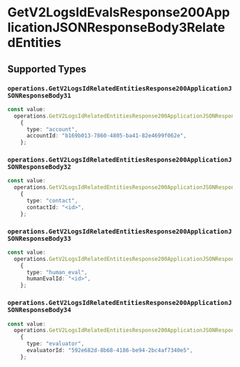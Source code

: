 # GetV2LogsIdEvalsResponse200ApplicationJSONResponseBody3RelatedEntities


## Supported Types

### `operations.GetV2LogsIdRelatedEntitiesResponse200ApplicationJSONResponseBody31`

```typescript
const value:
  operations.GetV2LogsIdRelatedEntitiesResponse200ApplicationJSONResponseBody31 =
    {
      type: "account",
      accountId: "b169b013-7860-4805-ba41-82e4699f062e",
    };
```

### `operations.GetV2LogsIdRelatedEntitiesResponse200ApplicationJSONResponseBody32`

```typescript
const value:
  operations.GetV2LogsIdRelatedEntitiesResponse200ApplicationJSONResponseBody32 =
    {
      type: "contact",
      contactId: "<id>",
    };
```

### `operations.GetV2LogsIdRelatedEntitiesResponse200ApplicationJSONResponseBody33`

```typescript
const value:
  operations.GetV2LogsIdRelatedEntitiesResponse200ApplicationJSONResponseBody33 =
    {
      type: "human_eval",
      humanEvalId: "<id>",
    };
```

### `operations.GetV2LogsIdRelatedEntitiesResponse200ApplicationJSONResponseBody34`

```typescript
const value:
  operations.GetV2LogsIdRelatedEntitiesResponse200ApplicationJSONResponseBody34 =
    {
      type: "evaluator",
      evaluatorId: "592e682d-8b68-4186-be94-2bc4af7340e5",
    };
```

